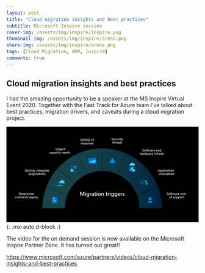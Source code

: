 ```yaml
---
layout: post
title: "Cloud migration insights and best practices"
subtitle: Microsoft Inspire session
cover-img: /assets/img/inspire/Inspire.png
thumbnail-img: /assets/img/inspire/arena.png
share-img: /assets/img/inspire/arena.png
tags: [Cloud Migration, AMP, Inspire]
comments: true
---
```


## Cloud migration insights and best practices
I had the amazing opportunity to be a speaker at the MS Inspire Virtual Event 2020. Together with the Fast Track for Azure team I've talked about best practices, migration drivers, and caveats during a cloud migration project.

![Crepe](../assets/img/inspire/drivers.png){: .mx-auto.d-block :}

The video for the on demand session is now available on the Microsoft Inspire Partner Zone. It has turned out great!!

<https://www.microsoft.com/azure/partners/videos/cloud-migration-insights-and-best-practices>




